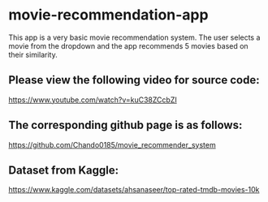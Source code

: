 # movie-recommendation-app
This app is a very basic movie recommendation system. The user selects a movie from the dropdown and the app recommends 5 movies based on their similarity.
## Please view the following video for source code:
https://www.youtube.com/watch?v=kuC38ZCcbZI

## The corresponding github page is as follows:
https://github.com/Chando0185/movie_recommender_system

## Dataset from Kaggle:
https://www.kaggle.com/datasets/ahsanaseer/top-rated-tmdb-movies-10k
